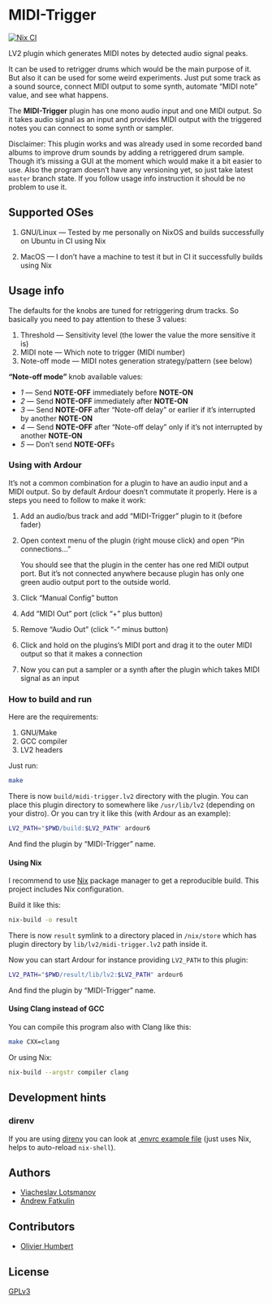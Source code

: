 # MIDI-Trigger

[![Nix CI](https://github.com/unclechu/MIDI-Trigger/actions/workflows/nix.yml/badge.svg)](https://github.com/unclechu/MIDI-Trigger/actions/workflows/nix.yml)

LV2 plugin which generates MIDI notes by detected audio signal peaks.

It can be used to retrigger drums which would be the main purpose of it.
But also it can be used for some weird experiments. Just put some track as a
sound source, connect MIDI output to some synth, automate “MIDI note” value,
and see what happens.

The **MIDI-Trigger** plugin has one mono audio input and one MIDI output.
So it takes audio signal as an input and provides MIDI output with the triggered
notes you can connect to some synth or sampler.

Disclaimer: This plugin works and was already used in some recorded band albums
to improve drum sounds by adding a retriggered drum sample. Though it’s missing
a GUI at the moment which would make it a bit easier to use. Also the program
doesn’t have any versioning yet, so just take latest `master` branch state. If
you follow usage info instruction it should be no problem to use it.

## Supported OSes

1. GNU/Linux — Tested by me personally on NixOS
   and builds successfully on Ubuntu in CI using Nix

2. MacOS — I don’t have a machine to test it but in CI it successfully builds
   using Nix

## Usage info

The defaults for the knobs are tuned for retriggering drum tracks.
So basically you need to pay attention to these 3 values:

1. Threshold — Sensitivity level (the lower the value the more sensitive it is)
2. MIDI note — Which note to trigger (MIDI number)
3. Note-off mode — MIDI notes generation strategy/pattern (see below)

**“Note-off mode”** knob available values:

- *1* — Send **NOTE-OFF** immediately before **NOTE-ON**
- *2* — Send **NOTE-OFF** immediately after **NOTE-ON**
- *3* — Send **NOTE-OFF** after “Note-off delay” or earlier
        if it’s interrupted by another **NOTE-ON**
- *4* — Send **NOTE-OFF** after “Note-off delay”
        only if it’s not interrupted by another **NOTE-ON**
- *5* — Don’t send **NOTE-OFF**s

### Using with Ardour

It’s not a common combination for a plugin to have an audio input and a MIDI
output. So by default Ardour doesn’t commutate it properly. Here is a steps you
need to follow to make it work:

1. Add an audio/bus track and add “MIDI-Trigger” plugin to it (before fader)

2. Open context menu of the plugin (right mouse click) and open
   “Pin connections...”

   You should see that the plugin in the center has one red MIDI output port.
   But it’s not connected anywhere because plugin has only one green audio
   output port to the outside world.

3. Click “Manual Config” button
4. Add “MIDI Out” port (click “+” plus button)
5. Remove “Audio Out” (click “-” minus button)

6. Click and hold on the plugins’s MIDI port and drag it to the outer MIDI
   output so that it makes a connection

7. Now you can put a sampler or a synth after the plugin which takes MIDI signal
   as an input

### How to build and run

Here are the requirements:

1. GNU/Make
2. GCC compiler
3. LV2 headers

Just run:

``` sh
make
```

There is now `build/midi-trigger.lv2` directory with the plugin. You can place
this plugin directory to somewhere like `/usr/lib/lv2` (depending on your
distro). Or you can try it like this (with Ardour as an example):

``` sh
LV2_PATH="$PWD/build:$LV2_PATH" ardour6
```

And find the plugin by “MIDI-Trigger” name.

#### Using Nix

I recommend to use [Nix] package manager to get a reproducible build.
This project includes Nix configuration.

Build it like this:

``` sh
nix-build -o result
```

There is now `result` symlink to a directory placed in `/nix/store` which
has plugin directory by `lib/lv2/midi-trigger.lv2` path inside it.

Now you can start Ardour for instance providing `LV2_PATH` to this plugin:

``` sh
LV2_PATH="$PWD/result/lib/lv2:$LV2_PATH" ardour6
```

And find the plugin by “MIDI-Trigger” name.

#### Using Clang instead of GCC

You can compile this program also with Clang like this:

``` sh
make CXX=clang
```

Or using Nix:

``` sh
nix-build --argstr compiler clang
```

## Development hints

### direnv

If you are using [direnv][direnv] you can look at
[.envrc example file](.envrc.example) (just uses Nix,
helps to auto-reload `nix-shell`).

## Authors

* [Viacheslav Lotsmanov](https://github.com/unclechu)
* [Andrew Fatkulin](https://github.com/co-yo-ne-da)

## Contributors

* [Olivier Humbert](https://github.com/trebmuh)

## License

[GPLv3](./LICENSE)

[Nix]: https://github.com/NixOS/nix
[direnv]: https://direnv.net
